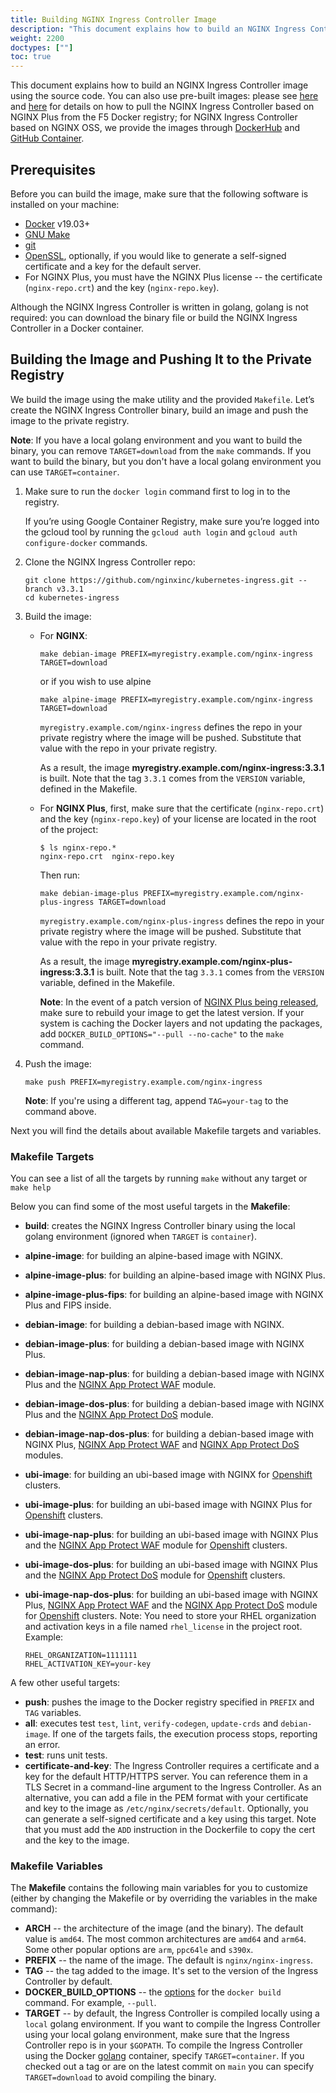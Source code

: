 ```yaml
---
title: Building NGINX Ingress Controller Image
description: "This document explains how to build an NGINX Ingress Controller image using the source code."
weight: 2200
doctypes: [""]
toc: true
---
```


This document explains how to build an NGINX Ingress Controller image using the source code. You can also use pre-built images: please see [here](/nginx-ingress-controller/installation/using-the-jwt-token-docker-secret) and [here](/nginx-ingress-controller/installation/pulling-ingress-controller-image) for details on how to pull the NGINX Ingress Controller based on NGINX Plus from the F5 Docker registry; for NGINX Ingress Controller based on NGINX OSS, we provide the images through [DockerHub](https://hub.docker.com/r/nginx/nginx-ingress/) and [GitHub Container](https://github.com/nginxinc/kubernetes-ingress/pkgs/container/kubernetes-ingress).

## Prerequisites

Before you can build the image, make sure that the following software is installed on your machine:

- [Docker](https://www.docker.com/products/docker) v19.03+
- [GNU Make](https://www.gnu.org/software/make/)
- [git](https://git-scm.com/)
- [OpenSSL](https://www.openssl.org/), optionally, if you would like to generate a self-signed certificate and a key for the default server.
- For NGINX Plus, you must have the NGINX Plus license -- the certificate (`nginx-repo.crt`) and the key (`nginx-repo.key`).

Although the NGINX Ingress Controller is written in golang, golang is not required: you can download the binary file or build the NGINX Ingress Controller in a Docker container.

## Building the Image and Pushing It to the Private Registry

We build the image using the make utility and the provided `Makefile`. Let’s create the NGINX Ingress Controller binary, build an image and push the image to the private registry.

**Note**: If you have a local golang environment and you want to build the binary, you can remove `TARGET=download` from the `make` commands. If you want to build the binary, but you don't have a local golang environment you can use `TARGET=container`.

1. Make sure to run the `docker login` command first to log in to the registry.

   If you’re using Google Container Registry, make sure you’re logged into the gcloud tool by running the `gcloud auth login` and `gcloud auth configure-docker` commands.

1. Clone the NGINX Ingress Controller repo:

    ```console
    git clone https://github.com/nginxinc/kubernetes-ingress.git --branch v3.3.1
    cd kubernetes-ingress
    ```

1. Build the image:
    - For **NGINX**:

      ```console
      make debian-image PREFIX=myregistry.example.com/nginx-ingress TARGET=download
      ```

      or if you wish to use alpine

      ```console
      make alpine-image PREFIX=myregistry.example.com/nginx-ingress TARGET=download
      ```

      `myregistry.example.com/nginx-ingress` defines the repo in your private registry where the image will be pushed. Substitute that value with the repo in your private registry.

      As a result, the image **myregistry.example.com/nginx-ingress:3.3.1** is built. Note that the tag `3.3.1` comes from the `VERSION` variable, defined in the Makefile.

    - For **NGINX Plus**, first, make sure that the certificate (`nginx-repo.crt`) and the key (`nginx-repo.key`) of your license are located in the root of the project:

      ```console
      $ ls nginx-repo.*
      nginx-repo.crt  nginx-repo.key
      ```

      Then run:

      ```console
      make debian-image-plus PREFIX=myregistry.example.com/nginx-plus-ingress TARGET=download
      ```

      `myregistry.example.com/nginx-plus-ingress` defines the repo in your private registry where the image will be pushed. Substitute that value with the repo in your private registry.

      As a result, the image **myregistry.example.com/nginx-plus-ingress:3.3.1** is built. Note that the tag `3.3.1` comes from the `VERSION` variable, defined in the Makefile.

      **Note**: In the event of a patch version of [NGINX Plus being released](/nginx/releases/), make sure to rebuild your image to get the latest version. If your system is caching the Docker layers and not updating the packages, add `DOCKER_BUILD_OPTIONS="--pull --no-cache"` to the `make` command.

1. Push the image:

    ```console
    make push PREFIX=myregistry.example.com/nginx-ingress
    ```

    **Note**: If you're using a different tag, append `TAG=your-tag` to the command above.

Next you will find the details about available Makefile targets and variables.

### Makefile Targets

You can see a list of all the targets by running `make` without any target or `make help`

Below you can find some of the most useful targets in the **Makefile**:

- **build**: creates the NGINX Ingress Controller binary using the local golang environment (ignored when `TARGET` is `container`).
- **alpine-image**: for building an alpine-based image with NGINX.
- **alpine-image-plus**: for building an alpine-based image with NGINX Plus.
- **alpine-image-plus-fips**: for building an alpine-based image with NGINX Plus and FIPS inside.
- **debian-image**: for building a debian-based image with NGINX.
- **debian-image-plus**: for building a debian-based image with NGINX Plus.
- **debian-image-nap-plus**: for building a debian-based image with NGINX Plus and the [NGINX App Protect WAF](/nginx-app-protect/) module.
- **debian-image-dos-plus**: for building a debian-based image with NGINX Plus and the [NGINX App Protect DoS](/nginx-app-protect-dos/) module.
- **debian-image-nap-dos-plus**: for building a debian-based image with NGINX Plus, [NGINX App Protect WAF](/nginx-app-protect/) and [NGINX App Protect DoS](/nginx-app-protect-dos/) modules.
- **ubi-image**: for building an ubi-based image with NGINX for [Openshift](https://www.openshift.com/) clusters.
- **ubi-image-plus**: for building an ubi-based image with NGINX Plus for [Openshift](https://www.openshift.com/) clusters.
- **ubi-image-nap-plus**: for building an ubi-based image with NGINX Plus and the [NGINX App Protect WAF](/nginx-app-protect/) module for [Openshift](https://www.openshift.com/) clusters.
- **ubi-image-dos-plus**: for building an ubi-based image with NGINX Plus and the [NGINX App Protect DoS](/nginx-app-protect-dos/) module for [Openshift](https://www.openshift.com/) clusters.
- **ubi-image-nap-dos-plus**: for building an ubi-based image with NGINX Plus, [NGINX App Protect WAF](/nginx-app-protect/) and the [NGINX App Protect DoS](/nginx-app-protect-dos/) module for [Openshift](https://www.openshift.com/) clusters.
Note: You need to store your RHEL organization and activation keys in a file named `rhel_license` in the project root. Example:

  ```console
  RHEL_ORGANIZATION=1111111
  RHEL_ACTIVATION_KEY=your-key
  ```

A few other useful targets:

- **push**: pushes the image to the Docker registry specified in `PREFIX` and `TAG` variables.
- **all**: executes test `test`, `lint`, `verify-codegen`, `update-crds` and `debian-image`. If one of the targets fails, the execution process stops, reporting an error.
- **test**: runs unit tests.
- **certificate-and-key**: The Ingress Controller requires a certificate and a key for the default HTTP/HTTPS server. You can reference them in a TLS Secret in a command-line argument to the Ingress Controller. As an alternative, you can add a file in the PEM format with your certificate and key to the image as `/etc/nginx/secrets/default`. Optionally, you can generate a self-signed certificate and a key using this target. Note that you must add the `ADD` instruction in the Dockerfile to copy the cert and the key to the image.

### Makefile Variables

The **Makefile** contains the following main variables for you to customize (either by changing the Makefile or by overriding the variables in the make command):

- **ARCH** -- the architecture of the image (and the binary). The default value is `amd64`. The most common architectures are `amd64` and `arm64`. Some other popular options are `arm`, `ppc64le` and `s390x`.
- **PREFIX** -- the name of the image. The default is `nginx/nginx-ingress`.
- **TAG** -- the tag added to the image. It's set to the version of the Ingress Controller by default.
- **DOCKER_BUILD_OPTIONS** -- the [options](https://docs.docker.com/engine/reference/commandline/build/#options) for the `docker build` command. For example, `--pull`.
- **TARGET** -- by default, the Ingress Controller is compiled locally using a `local` golang environment. If you want to compile the Ingress Controller using your local golang environment, make sure that the Ingress Controller repo is in your `$GOPATH`. To compile the Ingress Controller using the Docker [golang](https://hub.docker.com/_/golang/) container, specify `TARGET=container`. If you checked out a tag or are on the latest commit on `main` you can specify `TARGET=download` to avoid compiling the binary.
